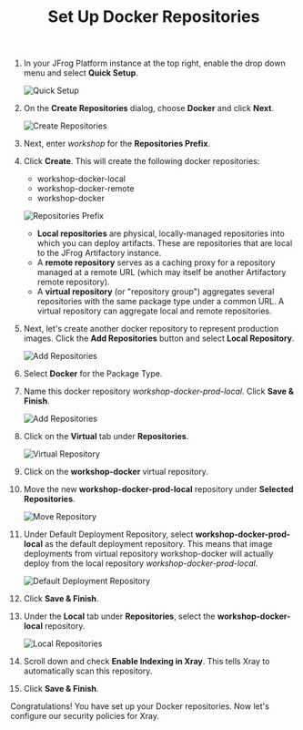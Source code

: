 ﻿---
title: "Set Up Docker Repositories"
chapter: false
weight: 28
pre: "<b>2.8 </b>"
---
   
1. In your JFrog Platform instance at the top right, enable the drop down menu and select **Quick Setup**.

    ![Quick Setup](/images/quick-setup.png)

2. On the **Create Repositories** dialog, choose **Docker** and click **Next**.

    ![Create Repositories](/images/create-repositories.png)

3. Next, enter _workshop_ for the **Repositories Prefix**. 
   
4. Click **Create**. This will create the following docker repositories:

    - workshop-docker-local
    - workshop-docker-remote
    - workshop-docker

    ![Repositories Prefix](/images/repositories-prefix.png)

    - **Local repositories** are physical, locally-managed repositories into which you can deploy artifacts. These are repositories that are local to the JFrog Artifactory instance.
    - A **remote repository** serves as a caching proxy for a repository managed at a remote URL (which may itself be another Artifactory remote repository). 
    - A **virtual repository** (or "repository group") aggregates several repositories with the same package type under a common URL. A virtual repository can aggregate local and remote repositories.

5. Next, let's create another docker repository to represent production images. Click the **Add Repositories** button and select **Local Repository**.

    ![Add Repositories](/images/add-repositories.png)

6. Select **Docker** for the Package Type.

7. Name this docker repository _workshop-docker-prod-local_. Click **Save & Finish**.

    ![Add Repositories](/images/new-local-repository.png)

8. Click on the **Virtual** tab under **Repositories**.

    ![Virtual Repository](/images/virtual-repository.png)

9. Click on the **workshop-docker** virtual repository.

10. Move the new **workshop-docker-prod-local** repository under **Selected Repositories**.

    ![Move Repository](/images/move-repository.png)

11. Under Default Deployment Repository, select **workshop-docker-prod-local** as the default deployment repository. This means that image deployments from virtual repository workshop-docker will actually deploy from the local repository _workshop-docker-prod-local_.

    ![Default Deployment Repository](/images/default-deployment-repository.png)

12. Click **Save & Finish**.

13. Under the **Local** tab under **Repositories**, select the **workshop-docker-local** repository.

    ![Local Repositories](/images/local-repositories.png)

14. Scroll down and check **Enable Indexing in Xray**. This tells Xray to automatically scan this repository.

15. Click **Save & Finish**.


Congratulations! You have set up your Docker repositories. Now let's configure our security policies for Xray.


